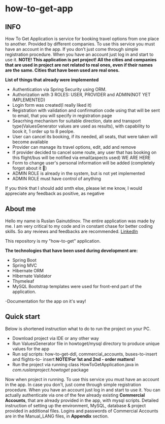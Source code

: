 # how-to-get-app

## INFO
How To Get Application is service for booking travel options from one place to another. Provided by different companies. To use this service you must have an account in the app. If you don’t just come through simple registration procedure. When you have an account just log in and start to use  it.
**NOTE! This application is pet project! All the cities and companies that are used in project are not related to real ones, even if their names are the same. Cities that have been used are real ones.**

**List of things that already were implemented**
- Authentication via Spring Security using ORM.
- Authorization with 3 ROLES: USER, PROVIDER and ADMIN(NOT YET IMPLEMENTED)
- Login form was created(I really liked it)
- Registration with validation and confirmation code using that will be sent to email, that you will specify in registration page
- Seacrhing mechanism for suitable direction, date and transport type(ValuesGenerator values are used as results), with capability to book it, 1 order up to 8 peolpe.
- User can cancel its booking, if its needed, all seats, that were taken will become available
- Provider can manage its travel options, edit, add and remove
- If provider decided to cancel some route, any user that has booking on this flight/bus will be notified via email(aspects used)
WE ARE HERE
- Form to change user's personal information will be added (completely forgot about it :facepalm:)
- ADMIN ROLE is already in the system, but is not yet implemented
- ADMIN ROLE must have control of anything

If you think that I should add smth else, please let me know, I would appreciate any feedback as positive, as negative

## About me
Hello my name is Ruslan Gainutdinov. The entire application was made by me.
I am very critical to my code and in constant chase for better coding skills. So any reviews and feedbacks are recommended.
[LinkedIn](https://www.linkedin.com/in/ruslan-gainutdinov-5329b71a9/)

This repository is my "how-to-get" application.

**The technologies that have been used during development are:**

- Spring Boot
- Spring MVC
- Hibernate ORM
- Hibernate Validator
- Thymeleaf
- MySQL
Bootstrap templates were used for front-end part of the application.

-Documentation for the app on it's way!

## Quick start
Below is shortened instruction what to do to run the project on your PC.
- Download project via IDE or any other way
- Run ValuesGenerator file in howtoget/mysql directory to produce unique values for the app
- Run sql scripts: how-to-get-ddl, commercial_accounts, buses-to-insert and flights-to- insert
**NOTE!For 1st and 2nd - order matters!**
- Run the project via running class HowToGetApplication.java in *com.ruslanproject.howtoget* package

Now when project in running.
To use this service you must have an account in the app. In case you don't, just come through simple registration procedure. 
When you have an account just log in and start to use it.
You can actually authenticate via one of the few already existing **Commercial Accounts**, that are already provided in the app, with mysql scripts.
Detailed instruction of setting up the environment, MySQL, database & project provided in additional files. 
Logins and passwords of Commercial Accounts are in the Manual_LANG files, in **Appendix** section.
